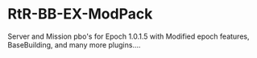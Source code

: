 RtR-BB-EX-ModPack
=================

Server and Mission pbo's for Epoch 1.0.1.5 with Modified epoch features, BaseBuilding, and many more plugins....
